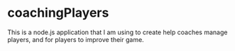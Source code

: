 # coachingPlayers
This is a node.js application that I am using to create help coaches manage players, and for players to improve their game. 
